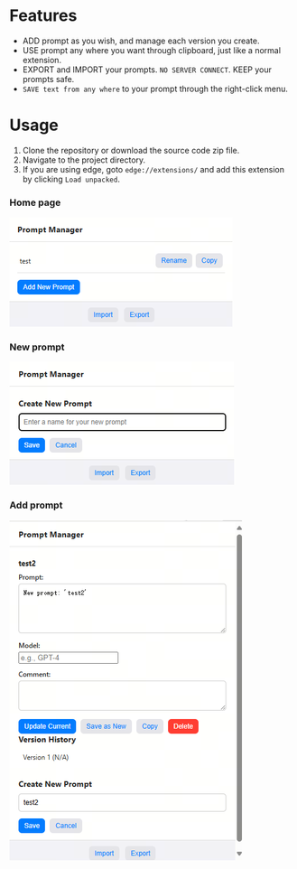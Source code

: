 # Features

- ADD prompt as you wish, and manage each version you create.
- USE prompt any where you want through clipboard, just like a normal extension.
- EXPORT and IMPORT your prompts. `NO SERVER CONNECT`. KEEP your prompts safe.
- `SAVE text from any where` to your prompt through the right-click menu.

# Usage

1. Clone the repository or download the source code zip file.
2. Navigate to the project directory.
3. If you are using edge, goto `edge://extensions/` and add this extension by clicking `Load unpacked`.

### Home page

![img](showImg\homepage.png)

### New prompt

![img](showImg\newprompt.png)

### Add prompt

![img](showImg\addprompt.png)